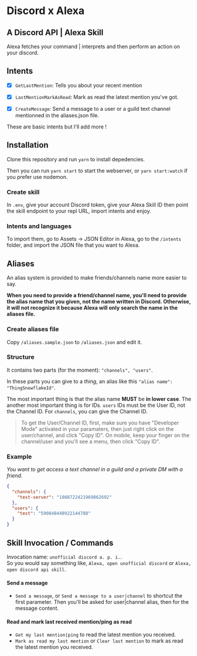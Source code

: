 # Discord x Alexa

## A Discord API | Alexa Skill

Alexa fetches your command | interprets and then perform an action on your discord.


## Intents

- [x] `GetLastMention`: Tells you about your recent mention
- [x] `LastMentionMarkAsRead`: Mark as read the latest mention you've got.
- [x] `CreateMessage`: Send a message to a user or a guild text channel mentionned in the aliases.json file.


These are basic intents but I'll add more !

## Installation

Clone this repository and run `yarn` to install depedencies.

Then you can run `yarn start` to start the webserver, or
`yarn start:watch` if you prefer use nodemon.

### Create skill

In `.env`, give your account Discord token,
give your Alexa Skill ID then point the skill endpoint to your repl URL,
import intents and enjoy.

### Intents and languages

To import them, go to Assets -> JSON Editor in Alexa,
go to the `/intents` folder, and import
the JSON file that you want to Alexa.

## Aliases

An alias system is provided to make friends/channels name more easier to say.

**When you need to provide a friend/channel name, you'll need to provide the alias name that you given, not the name written in Discord. Otherwise, it will not recognize it because Alexa will only search the name in the aliases file.**

### Create aliases file

Copy `/aliases.sample.json` to `/aliases.json` and edit it.

### Structure

It contains two parts (for the moment): `"channels", "users"`.

In these parts you can give to a _thing_, an alias like this `"alias name": "ThingSnowflakeId"`.

The most important thing is that the alias name **MUST** be **in lower case**.
The another most important thing is for IDs. `users` IDs must be the User ID, not the Channel ID.
For `channels`, you can give the Channel ID.

> To get the User/Channel ID, first, make sure you have "Developer Mode" activated in your paramaters, then just right click on the user/channel, and click "Copy ID". On mobile, keep your finger on the channel/user and you'll see a menu, then click "Copy ID".

### Example

_You want to get access a text channel in a guild and a private DM with a friend._

```json
{
  "channels": {
    "test-server": "1088722421969862692"
  },
  "users": {
    "test": "590848440922144788"
  }
}
```

## Skill Invocation / Commands


Invocation name: `unofficial discord a. p. i.`. \
So you would say something like, `Alexa, open unofficial discord` or `Alexa, open discord api skill`.

#### Send a message

- `Send a message`, or `Send a message to a user|channel` to shortcut the first parameter.
  Then you'll be asked for user|channel alias, then for the message content.

#### Read and mark last received mention/ping as read

- `Get my last mention|ping` to read the latest mention you received.
- `Mark as read my last mention` or `Clear last mention` to mark as read the latest mention you received.

